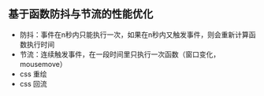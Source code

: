 ## 基于函数防抖与节流的性能优化
- 防抖：事件在n秒内只能执行一次，如果在n秒内又触发事件，则会重新计算函数执行时间
- 节流：连续触发事件，在一段时间里只执行一次函数（窗口变化，mousemove）
- css 重绘
- css 回流

